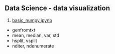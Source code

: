 ## Data Science - data visualization

1. [basic_numpy.ipynb](https://github.com/psrozek/data-science-3/blob/main/basic_numpy.ipynb)
  * genfromtxt
  * mean, median, var, std
  * hsplit, vsplit
  * nditer, ndenumerate

